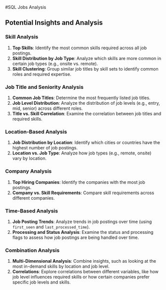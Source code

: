 
#SQL Jobs Analysis

## Potential Insights and Analysis

### Skill Analysis

1. **Top Skills**: Identify the most common skills required across all job postings.
2. **Skill Distribution by Job Type**: Analyze which skills are more common in certain job types (e.g., onsite vs. remote).
3. **Skill Clustering**: Group similar job titles by skill sets to identify common roles and required expertise.

### Job Title and Seniority Analysis

1. **Common Job Titles**: Determine the most frequently listed job titles.
2. **Job Level Distribution**: Analyze the distribution of job levels (e.g., entry, mid, senior) across different roles.
3. **Title vs. Skill Correlation**: Examine the correlation between job titles and required skills.

### Location-Based Analysis

1. **Job Distribution by Location**: Identify which cities or countries have the highest number of job postings.
2. **Location vs. Job Type**: Analyze how job types (e.g., remote, onsite) vary by location.

### Company Analysis

1. **Top Hiring Companies**: Identify the companies with the most job postings.
2. **Company vs. Skill Requirements**: Compare skill requirements across different companies.

### Time-Based Analysis

1. **Job Posting Trends**: Analyze trends in job postings over time (using `first_seen` and `last_processed_time`).
2. **Processing and Status Analysis**: Examine the status and processing flags to assess how job postings are being handled over time.

### Combination Analysis

1. **Multi-Dimensional Analysis**: Combine insights, such as looking at the most in-demand skills by location and job level.
2. **Correlations**: Explore correlations between different variables, like how job level influences required skills or how certain companies prefer specific job levels and skills.
